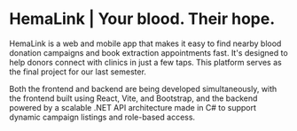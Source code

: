 # HemaLink | Your blood. Their hope.

HemaLink is a web and mobile app that makes it easy to find nearby blood donation campaigns and book extraction appointments fast. It's designed to help donors connect with clinics in just a few taps. This platform serves as the final project for our last semester.

Both the frontend and backend are being developed simultaneously, with the frontend built using React, Vite, and Bootstrap, and the backend powered by a scalable .NET API architecture made in C# to support dynamic campaign listings and role-based access.
